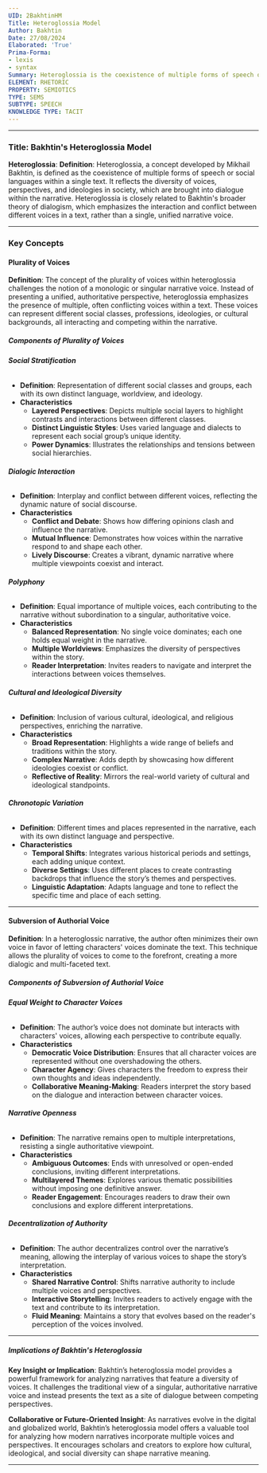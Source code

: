 ```yaml
---
UID: 2BakhtinHM
Title: Heteroglossia Model
Author: Bakhtin
Date: 27/08/2024
Elaborated: 'True'
Prima-Forma:
- lexis
- syntax
Summary: Heteroglossia is the coexistence of multiple forms of speech or social languages within a single text.
ELEMENT: RHETORIC
PROPERTY: SEMIOTICS
TYPE: SEMS
SUBTYPE: SPEECH
KNOWLEDGE TYPE: TACIT
---
```


---

### Title: **Bakhtin's Heteroglossia Model**

**Heteroglossia**:
   **Definition**: Heteroglossia, a concept developed by Mikhail Bakhtin, is defined as the coexistence of multiple forms of speech or social languages within a single text. It reflects the diversity of voices, perspectives, and ideologies in society, which are brought into dialogue within the narrative. Heteroglossia is closely related to Bakhtin's broader theory of dialogism, which emphasizes the interaction and conflict between different voices in a text, rather than a single, unified narrative voice.

---

### Key Concepts

#### Plurality of Voices

**Definition**:
   The concept of the plurality of voices within heteroglossia challenges the notion of a monologic or singular narrative voice. Instead of presenting a unified, authoritative perspective, heteroglossia emphasizes the presence of multiple, often conflicting voices within a text. These voices can represent different social classes, professions, ideologies, or cultural backgrounds, all interacting and competing within the narrative.

##### **Components of Plurality of Voices**

###### **Social Stratification**
  - **Definition**: Representation of different social classes and groups, each with its own distinct language, worldview, and ideology.
  - **Characteristics**
    - **Layered Perspectives**: Depicts multiple social layers to highlight contrasts and interactions between different classes.
    - **Distinct Linguistic Styles**: Uses varied language and dialects to represent each social group’s unique identity.
    - **Power Dynamics**: Illustrates the relationships and tensions between social hierarchies.

###### **Dialogic Interaction**
  - **Definition**: Interplay and conflict between different voices, reflecting the dynamic nature of social discourse.
  - **Characteristics**
    - **Conflict and Debate**: Shows how differing opinions clash and influence the narrative.
    - **Mutual Influence**: Demonstrates how voices within the narrative respond to and shape each other.
    - **Lively Discourse**: Creates a vibrant, dynamic narrative where multiple viewpoints coexist and interact.

###### **Polyphony**
  - **Definition**: Equal importance of multiple voices, each contributing to the narrative without subordination to a singular, authoritative voice.
  - **Characteristics**
    - **Balanced Representation**: No single voice dominates; each one holds equal weight in the narrative.
    - **Multiple Worldviews**: Emphasizes the diversity of perspectives within the story.
    - **Reader Interpretation**: Invites readers to navigate and interpret the interactions between voices themselves.

###### **Cultural and Ideological Diversity**
  - **Definition**: Inclusion of various cultural, ideological, and religious perspectives, enriching the narrative.
  - **Characteristics**
    - **Broad Representation**: Highlights a wide range of beliefs and traditions within the story.
    - **Complex Narrative**: Adds depth by showcasing how different ideologies coexist or conflict.
    - **Reflective of Reality**: Mirrors the real-world variety of cultural and ideological standpoints.

###### **Chronotopic Variation**
  - **Definition**: Different times and places represented in the narrative, each with its own distinct language and perspective.
  - **Characteristics**
    - **Temporal Shifts**: Integrates various historical periods and settings, each adding unique context.
    - **Diverse Settings**: Uses different places to create contrasting backdrops that influence the story’s themes and perspectives.
    - **Linguistic Adaptation**: Adapts language and tone to reflect the specific time and place of each setting.

---

#### Subversion of Authorial Voice

**Definition**:
   In a heteroglossic narrative, the author often minimizes their own voice in favor of letting characters' voices dominate the text. This technique allows the plurality of voices to come to the forefront, creating a more dialogic and multi-faceted text.

##### **Components of Subversion of Authorial Voice**

###### **Equal Weight to Character Voices**
  - **Definition**: The author’s voice does not dominate but interacts with characters' voices, allowing each perspective to contribute equally.
  - **Characteristics**
    - **Democratic Voice Distribution**: Ensures that all character voices are represented without one overshadowing the others.
    - **Character Agency**: Gives characters the freedom to express their own thoughts and ideas independently.
    - **Collaborative Meaning-Making**: Readers interpret the story based on the dialogue and interaction between character voices.

###### **Narrative Openness**
  - **Definition**: The narrative remains open to multiple interpretations, resisting a single authoritative viewpoint.
  - **Characteristics**
    - **Ambiguous Outcomes**: Ends with unresolved or open-ended conclusions, inviting different interpretations.
    - **Multilayered Themes**: Explores various thematic possibilities without imposing one definitive answer.
    - **Reader Engagement**: Encourages readers to draw their own conclusions and explore different interpretations.

###### **Decentralization of Authority**
  - **Definition**: The author decentralizes control over the narrative’s meaning, allowing the interplay of various voices to shape the story’s interpretation.
  - **Characteristics**
    - **Shared Narrative Control**: Shifts narrative authority to include multiple voices and perspectives.
    - **Interactive Storytelling**: Invites readers to actively engage with the text and contribute to its interpretation.
    - **Fluid Meaning**: Maintains a story that evolves based on the reader's perception of the voices involved.


---

##### Implications of Bakhtin's Heteroglossia

**Key Insight or Implication**:
   Bakhtin’s heteroglossia model provides a powerful framework for analyzing narratives that feature a diversity of voices. It challenges the traditional view of a singular, authoritative narrative voice and instead presents the text as a site of dialogue between competing perspectives.

**Collaborative or Future-Oriented Insight**:
   As narratives evolve in the digital and globalized world, Bakhtin’s heteroglossia model offers a valuable tool for analyzing how modern narratives incorporate multiple voices and perspectives. It encourages scholars and creators to explore how cultural, ideological, and social diversity can shape narrative meaning.

---
